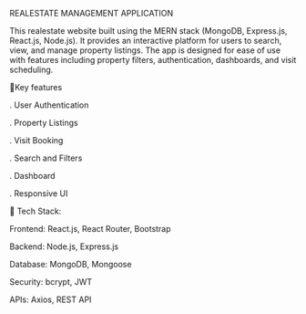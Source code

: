 REALESTATE MANAGEMENT APPLICATION
  
  This realestate website built using the MERN stack (MongoDB, Express.js, React.js, Node.js). It provides an interactive platform for users to search, view, and manage property listings. The app is designed for      ease of use with features including property filters, authentication, dashboards, and visit scheduling.

🔑Key features

 
   . User Authentication
 
   . Property Listings
 
   . Visit Booking

   . Search and Filters
 
   . Dashboard
 
   . Responsive UI



🧰 Tech Stack:

Frontend: 	React.js, React Router, Bootstrap

Backend:    Node.js, Express.js

Database: 	MongoDB, Mongoose

Security: 	bcrypt, JWT

APIs:      	Axios, REST API




 
